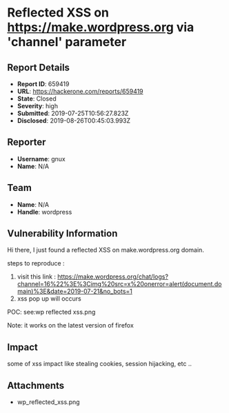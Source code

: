 # Reflected XSS on https://make.wordpress.org via 'channel' parameter

## Report Details
- **Report ID**: 659419
- **URL**: https://hackerone.com/reports/659419
- **State**: Closed
- **Severity**: high
- **Submitted**: 2019-07-25T10:56:27.823Z
- **Disclosed**: 2019-08-26T00:45:03.993Z

## Reporter
- **Username**: gnux
- **Name**: N/A

## Team
- **Name**: N/A
- **Handle**: wordpress

## Vulnerability Information
Hi there,
I just found a reflected XSS on make.wordpress.org domain.

steps to reproduce : 
1. visit this link :
https://make.wordpress.org/chat/logs?channel=16%22%3E%3Cimg%20src=x%20onerror=alert(document.domain)%3E&date=2019-07-21&no_bots=1
2. xss pop up will occurs

POC:
see:wp reflected xss.png

Note: it works on the latest version of firefox

## Impact

some of xss impact like stealing cookies, session hijacking, etc ..

## Attachments
- wp_reflected_xss.png

